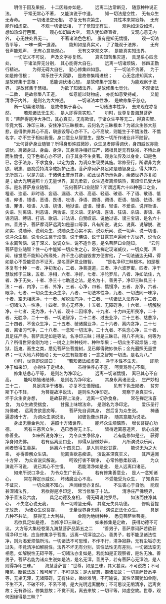 <!-- { "loadSidebar": true } -->
　　明信于因及果报，　十二因缘亦如是，
　　远离二边常断见，　随意种种说正法。
　　于常无常心不著，　又能演说于中道，
　　知一切法是空性，　无有众生无寿命。
　　一切诸法空无相，　亦复无有次第生，
　　其性本来常寂静，　无有能作如虚空。
　　不观一切诸法相，　了了觉知无有生，
　　观色如沫受如泡，　想如热焰行芭蕉。
　　观心如幻四大空，　观入犹如聋盲者，
　　又观心意无内外，　心无住处界无二。
　　不著诸法色色相，　虽有是知无憍慢，
　　观一切法皆平等，　一味一乘一道源。
　　能知如是真实义，　了了能观于法界，
　　无有音声能观声，　无有心意能观心。
　　无有文字观文字，　是能真实知法界，
　　一切法义不可说，　声及文字亦复然。
　　真实知苦集灭道，　具足系心四念处，
　　于诸法界无分别，　其心能得大自在。
　　远离一切诸烦恼，　修四正勤行精进。
　　为得无碍大自在，　勤心修集四如意。
　　于一切法不贪著，　为于如是修信根；
　　常乐住于大寂静，　是故修集精进根；
　　心无念虑知真实，　是故修集于念根；
　　悉能调伏诸心想，　是故修集于定根；
　　为能观察于法界，　是故修集于慧根。
　　为欲了知诸法界，　是故修集七觉分。
　　不观诸法一二数，　是故修集八正道。
　　如意能以财物施，　亦能如意受持戒，
　　又能清净于内外，　是则名为大神通。
　　一切诸法本性净，　是故修集于慈悲，
　　断一切喜诸烦恼，　是故修集于喜心。
　　一切诸法本性净，　去来现在亦复然，
　　若观诸法无生灭，　是人即得真实知。”
　　尔时，世尊复告海慧菩萨言：“菩萨得是净大净已，其心真实，无有欺诳，于诸众生平等无二，得真实智、毕竟大智、净印三昧，安住净印三昧根本。云何名为三昧根本？为诸众生修大慈悲，虽得供养其心不高，瞋恚毁辱心亦不下。心不高故，则能生于不憍法性、不憍名字，亦不生于相似我慢，身口意业从智慧生，是故一切所作诸业非不随智。
　　“云何菩萨身业随智？所得身形殊胜微妙，众生见者即得调伏，身四威仪亦能调伏。离诸身过、身曲、身滓，其身清净相好庄严，诸根具足无有缺减，不恃此身而生憍慢，见下色者心亦不轻，自于其身不生贪著。观身法界及以身业，知是色已，念于法身，不求食身，以定为食，为调众生现受其施。常修圣行，所谓非为贪欲、瞋恚、愚痴受持清净戒拥护正法。菩萨摩诃萨具足如是随智身业，得大神力、无所畏力。以是力故，于诸佛土普示其身，如此世界所示色身，余诸世界亦复如是；放大光明遍照十方无量世界，其光柔软，众生遇者离烦恼热，离烦恼已受大快乐。是名菩萨身业随智。
　　“云何菩萨口业随智？所谓远离六十四种恶口之业，粗语、浊语、非时语、妄语、漏语、大语、高语、轻语、破语、不了语、散语、低语、仰语、错语、恶语、畏语、吃语、诤语、讇语、调语、诳语、恼语、怯语、邪语、罪语、哑语、入语、烧语、地狱语、虚语、慢语、轻语、不爱语、说罪咎语、失语、别离语、利恶语、两舌语、无义语、无护语、喜语、狂语、杀语、害语、系语闭语、缚语、打语、歌语、非法语、自赞叹语、说他过语、谤三宝语，是名六十四。善男子，菩萨摩诃萨远离如是恶口等事，凡有所说，说实、说真、说解脱、说如实、说随谛、说利众生、说随众生心实不实、说众乐闻、说一切声、说一切语、说净众生根、说令众生离于烦恼、说于佛语、说于甘露其声遍闻十方世界、说令众生永离苦恼、说于深义、说调众生、说不造作恶，是名菩萨口业随知。
　　“云何菩萨意业随智？住一心中能知一切众生之心，常在禅定现诸威仪，一切众魔、声闻、缘觉悉不能知心所缘处，终不生心欲自毁害方便害他，了一切法通达无碍，得如是心不受能受亦不证灭，是名菩萨意业随智。
　　“是名净印三昧根本。如是根本复有十种：一者、净初发心，二者、净菩提道，三者、净六波罗蜜，四者、净干慧故修于三昧，五者、净相，六者、净好，七者、净陀罗尼，八者、净如法住，九者、净于无失，十者、净三十七助道之法。是名为十。善男子，净印三昧具三十法：一者、内净，二者、外净，三者、心净，四者、憍慢净，五者、身净，六者、眼净，七者、一切众生无众生净，八者、一切法本性净，九者、一切法同一味净，十者、空无相愿净，十一者、解脱法门净，十二者、一切诸法入法界净，十三者、一切诸法入一性净，十四者、信心无坏净，十五者、无障碍净，十六者、一切解脱净，十七者、无为净，十八者、观十二因缘净，十九者、十力四无所畏净，二十者、无胜净，二十一者、一切法智净，二十二者、过去业净，二十三者、慈悲净，二十四者、不舍众生净，二十五者、破诸魔业净，二十六者、离内贪净，二十七者、离诸习气净，二十八者、一念知一切法净，二十九者、不失念心净，三十者、具足庄严净。菩萨具足如是等法，名净印三昧；得是三昧已，得八不共法。何等为八？所得世界金刚为地；一树之上种种枝叶、种种华果；一切众生不起烦恼；地狱、饿鬼、畜生之类，悉见菩萨坐菩提树，见已即得微妙快乐；金光遍照无量世界；一切大地六种振动；无一众生有娆害者；一念之智知一切法。是名为八。”
　　尔时，世尊即说颂曰：
　　“若知诸法如虚空，　净于本性不生灭，
　　即能净于如来印，　亦得住于定根本。
　　虽得供养心不喜，　呵责骂辱心不瞋，
　　修集慈悲心平等，　是则名为净印定。
　　远离一切诸憍慢，　离已其心不自高，
　　能呵烦恼诸结缚，　是则名为净印定。
　　其身永离诸恶业，　庄严妙相三十二，
　　具足清净于诸根，　亦复不生憍慢结。
　　见有下色丑陋者，　贫穷斯下心不轻，
　　为菩提故净说法，　是则名为净印定。
　　观察于身真实性，　坏于众生贪身想，
　　是故获得上法身，　远离一切杂食身。
　　常在禅定法喜食，　为众生故受揣食，
　　甘露上味增法命，　是则名为净印定。
　　爱乐圣行持佛戒，　远离贪欲恚痴等，
　　菩萨先自调其身，　然后复为众生说。
　　神通遍游诸十方，　为调众生演说法，
　　如彼色像示其身，　随其意趣为说法。
　　身出无量金色光，　遍照十方诸世界，
　　能坏众生烦恼热，　增长菩提心功德。
　　若有三恶苦众生，　遇已悉得无上乐，
　　皆得远离恶道苦，　信心成就修善业。
　　如来所说身净业，　为令众生净佛身，
　　若有能修如是业，　获得净身如先佛。
　　若有远离恶口业，　即得从智微妙声，
　　凡所演说众乐闻，　闻者皆得生善芽。
　　远离六十四恶口，　是人则能说甘露，
　　能说无为之大乘，　亦得善解众生语。
　　能离贪欲恚痴语，　演说甚深真实义，
　　其声遍闻十方界，　为众宣说实解说。
　　呵毁打害不瞋诤，　心常怜愍柔软语，
　　为众演说不可说，　说已其心不生慢。
　　若能清净如是业，　是人远离口诸恶，
　　如来所说口净业，　为令众生广长舌。
　　若有修集善意业，　是人一念知诸心，
　　常在禅定示威仪，　坏诸魔业心不高。
　　不受能受为众生，　了知真实不证灭，
　　一切众魔不知心，　声闻缘觉亦复然。
　　不生害心于自他，　能观甚深诸法界，
　　若欲得是净印定，　常当修集于十法。
　　清净庄严佛境界，　净于善法及六度，
　　具足功德及身相，　得无碍说陀罗尼。
　　如法而住净其心，　不失念心说无我，
　　离一切障慧无碍，　其意无失具功德。
　　修助菩提无放逸，　为诸众生说菩提，
　　无量世界身无碍，　演说正法化众生。
　　具足八种不共法，　获得无上大利益，
　　金刚为地树种种，　悉见菩萨坐菩提。
　　若欲具足如是德，　当修净印三昧定，
　　如来修集是定故，　获得功德不可议。
大方等大集经卷第九海慧菩萨品第五之二
　　“善男子，菩萨摩诃萨若欲获得净印三昧，应当修集净于菩提，远离一切滓浊之心。善男子，若不能见诸法性净，则为渴爱烦恼所污。一切诸法不可思惟，不作不行，清净寂静，无有尘垢亦无过失，毕竟清净如解脱性。法界不坏无有分别，实性法性无有差别。一切诸法空无相愿，如解脱性无碍平等，一切诸法亦复如是。若能如是正观察者，是名无浊。善男子，菩萨若能为诸众生说如是法，是名无滓。善男子，若有菩萨心无滓浊，是人则得净印三昧。”
　　海慧菩萨言：“世尊，如是三昧，其义甚深，不可说故；不可睹见，断数法故；难可解了，不可见故；是大智慧，摄诸法故；一切菩萨皆悉平等，无垢无滓，无诸障碍，无有住处，微妙难明，不可喻说，其性坚固犹如金刚，不生不灭，不破不坏，不系不缚，是大光明远离闇故；不可思议无垢清净，远离贪故；无有诤讼，修集慈故；不觉不观，离去来故；一切平等，如虚空故。世尊，观何因缘得是三昧？”
